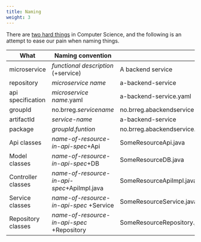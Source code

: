 ```yaml
---
title: Naming
weight: 3
---
```


There are <a href="https://martinfowler.com/bliki/TwoHardThings.html" target="_blank">two hard things</a> in Computer Science, and the following is an attempt to ease our pain when naming things.

| What | Naming convention | Example |
| ---- | ----------------- | ------- |
| microservice | _functional description_ (+service) | A backend service |
| repository | _microservice name_ | a-backend-service |
| api specification | _microservice name_.yaml | a-backend-service.yaml |
| groupId | no.brreg._servicename_ | no.brreg.abackendservice |
| artifactId | _service-name_  | a-backend-service|
| package | _groupId_._funtion_ | no.brreg.abackendservice.api\|controller\|service\|repository\|model |
| Api classes | _name-of-resource-in-api-spec_+Api  | SomeResourceApi.java |
| Model classes | _name-of-resource-in-api-spec_+DB  | SomeResourceDB.java |
| Controller classes | _name-of-resource-in-api-spec_+ApiImpl.java | SomeResourceApiImpl.java |
| Service classes | _name-of-resource-in-api-spec_ +Service | SomeResourceService.java |
| Repository classes | _name-of-resource-in-api-spec_ +Repository | SomeResourceRepository.java |
